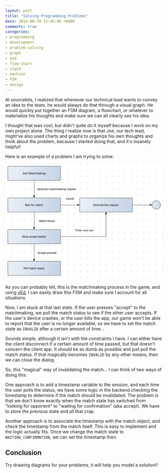```yaml
---
layout: post
title: "Solving Programming Problems"
date: 2014-08-29 12:45:00 +0400
comments: true
categories: 
- programming
- development
- problem-solving
- graph
- yed
- flow-chart
- state
- machine
- FSM
- design
---
```


At sourcebits, I realized that whenever our technical lead wants to convey an idea to the team, he would always do that through a visual graph. He would quickly put together an FSM diagram, a flowchart, or whatever to materialize his thoughts and make sure we can all clearly see his idea.

I thought that was cool, but didn't quite do it myself because I work on my own project alone. The thing I realize now is that Joe, our tech lead, might've also used charts and graphs to organize his own thoughts and think about the problem, because I started doing that, and it's insanely helpful!

Here is an example of a problem I am trying to solve:

![](/images/Screenshot_2014-08-29_12.50.02.png)

As you can probably tell, this is the matchmaking process in the game, and using [yEd](http://www.yworks.com/en/products_yed_about.html), I can easily draw this FSM and make sure I account for all situations.

Now, I am stuck at that last state. If the user presses "accept" to the matchmaking, we poll the match status to see if the other user accepts. If the user's device crashes, or the user kills the app, our game won't be able to report that the user is no longer available, so we have to set the match state as `INVALID` after a certain amount of time...

Sounds simple, although it isn't with the constraints I have. I can either have the client disconnect if a certain amount of time passed, but that doesn't concern the client app. It should be as dumb as possible and just poll the match status. If that magically becomes `INVALID` by any other means, then we can close the dialog.

So, this "magical" way of invalidating the match... I can think of two ways of doing this:

One approach is to add a timestamp variable to the session, and each time the user polls the status, we have some logic in the backend checking the timestamp to determine if the match should be invalidated. The problem is that we don't know exactly when the match state has switched from "looking for opponent" to "waiting for confirmation" (aka accept). We have to store the previous state and all that crap.

Another approach is to associate the timestamp with the match object, and check the timestamp from the match itself. This is easy to implement and the logic actually fits. Once we change the match state to `WAITING_CONFIRMATION`, we can set the timestamp then.

## Conclusion

Try drawing diagrams for your problems, it will help you model a solution!!

